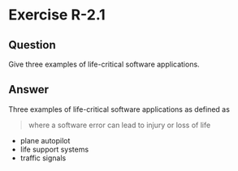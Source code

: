 # Exercise R-2.1

## Question

Give three examples of life-critical software applications.

## Answer

Three examples of life-critical software applications as defined as

> where a software error can lead to injury or loss of life

* plane autopilot
* life support systems
* traffic signals
